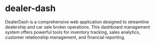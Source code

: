 # dealer-dash
DealerDash is a comprehensive web application designed to streamline dealership and car sale broker operations. This dashboard management system offers powerful tools for inventory tracking, sales analytics, customer relationship management, and financial reporting.
